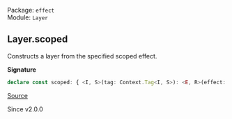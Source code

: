 Package: `effect`<br />
Module: `Layer`<br />

## Layer.scoped

Constructs a layer from the specified scoped effect.

**Signature**

```ts
declare const scoped: { <I, S>(tag: Context.Tag<I, S>): <E, R>(effect: Effect.Effect<Types.NoInfer<S>, E, R>) => Layer<I, E, Exclude<R, Scope.Scope>>; <I, S, E, R>(tag: Context.Tag<I, S>, effect: Effect.Effect<Types.NoInfer<S>, E, R>): Layer<I, E, Exclude<R, Scope.Scope>>; }
```

[Source](https://github.com/Effect-TS/effect/tree/main/packages/effect/src/Layer.ts#L654)

Since v2.0.0